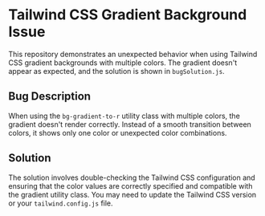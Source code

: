 # Tailwind CSS Gradient Background Issue

This repository demonstrates an unexpected behavior when using Tailwind CSS gradient backgrounds with multiple colors. The gradient doesn't appear as expected, and the solution is shown in `bugSolution.js`.

## Bug Description

When using the `bg-gradient-to-r` utility class with multiple colors, the gradient doesn't render correctly. Instead of a smooth transition between colors, it shows only one color or unexpected color combinations.

## Solution

The solution involves double-checking the Tailwind CSS configuration and ensuring that the color values are correctly specified and compatible with the gradient utility class. You may need to update the Tailwind CSS version or your `tailwind.config.js` file.